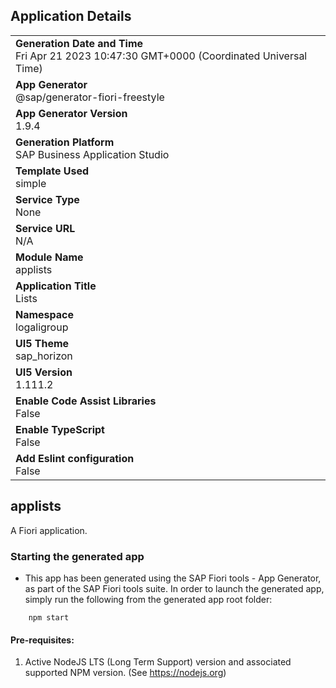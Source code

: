 ## Application Details
|               |
| ------------- |
|**Generation Date and Time**<br>Fri Apr 21 2023 10:47:30 GMT+0000 (Coordinated Universal Time)|
|**App Generator**<br>@sap/generator-fiori-freestyle|
|**App Generator Version**<br>1.9.4|
|**Generation Platform**<br>SAP Business Application Studio|
|**Template Used**<br>simple|
|**Service Type**<br>None|
|**Service URL**<br>N/A
|**Module Name**<br>applists|
|**Application Title**<br>Lists|
|**Namespace**<br>logaligroup|
|**UI5 Theme**<br>sap_horizon|
|**UI5 Version**<br>1.111.2|
|**Enable Code Assist Libraries**<br>False|
|**Enable TypeScript**<br>False|
|**Add Eslint configuration**<br>False|

## applists

A Fiori application.

### Starting the generated app

-   This app has been generated using the SAP Fiori tools - App Generator, as part of the SAP Fiori tools suite.  In order to launch the generated app, simply run the following from the generated app root folder:

```
    npm start
```

#### Pre-requisites:

1. Active NodeJS LTS (Long Term Support) version and associated supported NPM version.  (See https://nodejs.org)


